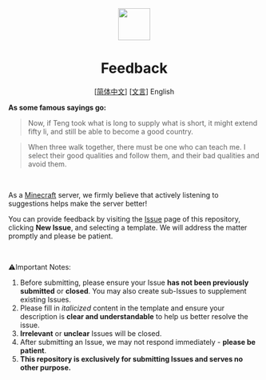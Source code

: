 <div align="center">

<image src="https://avatars.githubusercontent.com/u/221571897" height="64"/>
    
# Feedback

[[简体中文](README.md)]
[[文言](README-lzh.md)]
English

</div>

**As some famous sayings go:**
> Now, if Teng took what is long to supply what is short, it might extend fifty li, and still be able to become a good country.

> When three walk together, there must be one who can teach me. I select their good qualities and follow them, and their bad qualities and avoid them.

<br>

As a [Minecraft](https://zh.minecraft.wiki/) server, we firmly believe that actively listening to suggestions helps make the server better!

You can provide feedback by visiting the [Issue](https://github.com/RadicalSMP/Feedback/issues) page of this repository, clicking **New Issue**, and selecting a template. We will address the matter promptly and please be patient.

<br>

⚠️Important Notes:
 1. Before submitting, please ensure your Issue **has not been previously submitted** or **closed**. You may also create sub-Issues to supplement existing Issues.
 2. Please fill in *italicized* content in the template and ensure your description is **clear and understandable** to help us better resolve the issue.
 3. **Irrelevant** or **unclear** Issues will be closed.
 4. After submitting an Issue, we may not respond immediately - **please be patient**.
 5. **This repository is exclusively for submitting Issues and serves no other purpose.**
